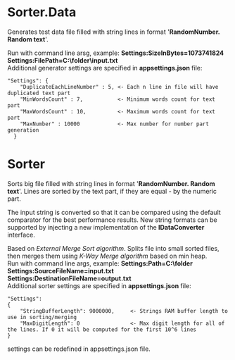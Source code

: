 # Sorter.Data <br/> 
Generates test data file filled with string lines in format '**RandomNumber. Random text**'.<br/> 

Run with command line arsg, example: **Settings:SizeInBytes=1073741824 Settings:FilePath=C:\folder\input.txt**<br/> 
Additional generator settings are specified in **appsettings.json** file:<br/> 

```
"Settings": {
    "DuplicateEachLineNumber" : 5, <- Each n line in file will have duplicated text part
    "MinWordsCount" : 7,           <- Minimum words count for text part
    "MaxWordsCount" : 10,          <- Maximum words count for text part
    "MaxNumber" : 10000            <- Max number for number part generation
  }
```  

# Sorter <br/> 
Sorts big file filled with string lines in format '**RandomNumber. Random text**'. Lines are sorted by the text part, if they are equal - by the numeric part.<br/>

The input string is converted so that it can be compared using the default comparator for the best performance results. New string formats can be supported by injecting a new implementation of the **IDataConverter** interface.<br/> 

Based on *External Merge Sort algorithm*. Splits file into small sorted files, then merges them using *K-Way Merge algorithm* based on min heap.<br/> 
Run with command line args, example: **Settings:Path=C:\folder Settings:SourceFileName=input.txt Settings:DestinationFileName=output.txt**<br/>
Additional sorter settings are specified in **appsettings.json** file:<br/>
```
"Settings":
{
    "StringBufferLength": 9000000,     <- Strings RAM buffer length to use in sorting/merging
    "MaxDigitLength": 0                <- Max digit length for all of the lines. If 0 it will be computed for the first 10^6 lines
}
```
 settings can be redefined in appsettings.json file.<br/> 
